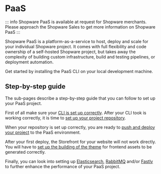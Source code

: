 # PaaS

::: info
Shopware PaaS is available at request for Shopware merchants. Please approach the Shopware Sales to get more information on Shopware PaaS
:::

Shopware PaaS is a platform-as-a-service to host, deploy and scale for your individual Shopware project.
It comes with full flexibility and code ownership of a self-hosted Shopware project, but takes away the complexity of building custom infrastructure, build and testing pipelines, or deployment automation.

Get started by installing the PaaS CLI on your local development machine.

## Step-by-step guide

The sub-pages describe a step-by-step guide that you can follow to set up your PaaS project.

First of all make sure your [CLI is set up correctly](cli-setup.md).
After your CLI took is working correctly, it is time to [set up your project repository](repository.md).

When your repository is set up correctly, you are ready to [push and deploy your project](build-deploy.md) to the PaaS environment.

After your first deploy, the Storefront for your website will not work directly. You will have to [set up the building of the theme](theme-build.md) for frontend assets to be generated correctly.

Finally, you can look into setting up [Elasticsearch](elasticsearch.md), [RabbitMQ](rabbitmq.md) and/or [Fastly](fastly.md) to further enhance the performance of your PaaS project.
